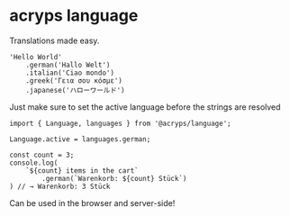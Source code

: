 # acryps language
Translations made easy.

```
'Hello World'
	.german('Hallo Welt')
	.italian('Ciao mondo')
	.greek('Γεια σου κόσμε')
	.japanese('ハローワールド')
```

Just make sure to set the active language before the strings are resolved
```
import { Language, languages } from '@acryps/language';

Language.active = languages.german;

const count = 3;
console.log(
	`${count} items in the cart`
		.german(`Warenkorb: ${count} Stück`)
) // → Warenkorb: 3 Stück
```

Can be used in the browser and server-side!
